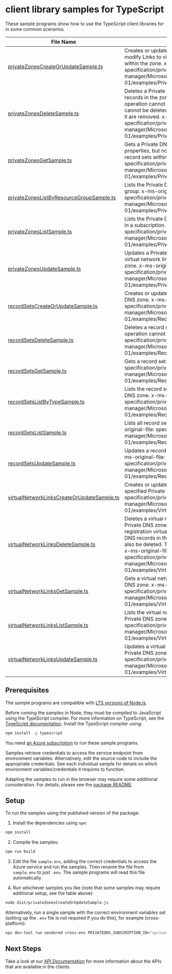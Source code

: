 # client library samples for TypeScript

These sample programs show how to use the TypeScript client libraries for in some common scenarios.

| **File Name**                                                                         | **Description**                                                                                                                                                                                                                                                                                                                                                                           |
| ------------------------------------------------------------------------------------- | ----------------------------------------------------------------------------------------------------------------------------------------------------------------------------------------------------------------------------------------------------------------------------------------------------------------------------------------------------------------------------------------- |
| [privateZonesCreateOrUpdateSample.ts][privatezonescreateorupdatesample]               | Creates or updates a Private DNS zone. Does not modify Links to virtual networks or DNS records within the zone. x-ms-original-file: specification/privatedns/resource-manager/Microsoft.Network/stable/2024-06-01/examples/PrivateZonePut.json                                                                                                                                           |
| [privateZonesDeleteSample.ts][privatezonesdeletesample]                               | Deletes a Private DNS zone. WARNING: All DNS records in the zone will also be deleted. This operation cannot be undone. Private DNS zone cannot be deleted unless all virtual network links to it are removed. x-ms-original-file: specification/privatedns/resource-manager/Microsoft.Network/stable/2024-06-01/examples/PrivateZoneDelete.json                                          |
| [privateZonesGetSample.ts][privatezonesgetsample]                                     | Gets a Private DNS zone. Retrieves the zone properties, but not the virtual networks links or the record sets within the zone. x-ms-original-file: specification/privatedns/resource-manager/Microsoft.Network/stable/2024-06-01/examples/PrivateZoneGet.json                                                                                                                             |
| [privateZonesListByResourceGroupSample.ts][privatezoneslistbyresourcegroupsample]     | Lists the Private DNS zones within a resource group. x-ms-original-file: specification/privatedns/resource-manager/Microsoft.Network/stable/2024-06-01/examples/PrivateZoneListInResourceGroup.json                                                                                                                                                                                       |
| [privateZonesListSample.ts][privatezoneslistsample]                                   | Lists the Private DNS zones in all resource groups in a subscription. x-ms-original-file: specification/privatedns/resource-manager/Microsoft.Network/stable/2024-06-01/examples/PrivateZoneListInSubscription.json                                                                                                                                                                       |
| [privateZonesUpdateSample.ts][privatezonesupdatesample]                               | Updates a Private DNS zone. Does not modify virtual network links or DNS records within the zone. x-ms-original-file: specification/privatedns/resource-manager/Microsoft.Network/stable/2024-06-01/examples/PrivateZonePatch.json                                                                                                                                                        |
| [recordSetsCreateOrUpdateSample.ts][recordsetscreateorupdatesample]                   | Creates or updates a record set within a Private DNS zone. x-ms-original-file: specification/privatedns/resource-manager/Microsoft.Network/stable/2024-06-01/examples/RecordSetAPut.json                                                                                                                                                                                                  |
| [recordSetsDeleteSample.ts][recordsetsdeletesample]                                   | Deletes a record set from a Private DNS zone. This operation cannot be undone. x-ms-original-file: specification/privatedns/resource-manager/Microsoft.Network/stable/2024-06-01/examples/RecordSetADelete.json                                                                                                                                                                           |
| [recordSetsGetSample.ts][recordsetsgetsample]                                         | Gets a record set. x-ms-original-file: specification/privatedns/resource-manager/Microsoft.Network/stable/2024-06-01/examples/RecordSetAGet.json                                                                                                                                                                                                                                          |
| [recordSetsListByTypeSample.ts][recordsetslistbytypesample]                           | Lists the record sets of a specified type in a Private DNS zone. x-ms-original-file: specification/privatedns/resource-manager/Microsoft.Network/stable/2024-06-01/examples/RecordSetAList.json                                                                                                                                                                                           |
| [recordSetsListSample.ts][recordsetslistsample]                                       | Lists all record sets in a Private DNS zone. x-ms-original-file: specification/privatedns/resource-manager/Microsoft.Network/stable/2024-06-01/examples/RecordSetALLList.json                                                                                                                                                                                                             |
| [recordSetsUpdateSample.ts][recordsetsupdatesample]                                   | Updates a record set within a Private DNS zone. x-ms-original-file: specification/privatedns/resource-manager/Microsoft.Network/stable/2024-06-01/examples/RecordSetAPatch.json                                                                                                                                                                                                           |
| [virtualNetworkLinksCreateOrUpdateSample.ts][virtualnetworklinkscreateorupdatesample] | Creates or updates a virtual network link to the specified Private DNS zone. x-ms-original-file: specification/privatedns/resource-manager/Microsoft.Network/stable/2024-06-01/examples/VirtualNetworkLinkPut.json                                                                                                                                                                        |
| [virtualNetworkLinksDeleteSample.ts][virtualnetworklinksdeletesample]                 | Deletes a virtual network link to the specified Private DNS zone. WARNING: In case of a registration virtual network, all auto-registered DNS records in the zone for the virtual network will also be deleted. This operation cannot be undone. x-ms-original-file: specification/privatedns/resource-manager/Microsoft.Network/stable/2024-06-01/examples/VirtualNetworkLinkDelete.json |
| [virtualNetworkLinksGetSample.ts][virtualnetworklinksgetsample]                       | Gets a virtual network link to the specified Private DNS zone. x-ms-original-file: specification/privatedns/resource-manager/Microsoft.Network/stable/2024-06-01/examples/VirtualNetworkLinkGet.json                                                                                                                                                                                      |
| [virtualNetworkLinksListSample.ts][virtualnetworklinkslistsample]                     | Lists the virtual network links to the specified Private DNS zone. x-ms-original-file: specification/privatedns/resource-manager/Microsoft.Network/stable/2024-06-01/examples/VirtualNetworkLinkList.json                                                                                                                                                                                 |
| [virtualNetworkLinksUpdateSample.ts][virtualnetworklinksupdatesample]                 | Updates a virtual network link to the specified Private DNS zone. x-ms-original-file: specification/privatedns/resource-manager/Microsoft.Network/stable/2024-06-01/examples/VirtualNetworkLinkPatch.json                                                                                                                                                                                 |

## Prerequisites

The sample programs are compatible with [LTS versions of Node.js](https://github.com/nodejs/release#release-schedule).

Before running the samples in Node, they must be compiled to JavaScript using the TypeScript compiler. For more information on TypeScript, see the [TypeScript documentation][typescript]. Install the TypeScript compiler using:

```bash
npm install -g typescript
```

You need [an Azure subscription][freesub] to run these sample programs.

Samples retrieve credentials to access the service endpoint from environment variables. Alternatively, edit the source code to include the appropriate credentials. See each individual sample for details on which environment variables/credentials it requires to function.

Adapting the samples to run in the browser may require some additional consideration. For details, please see the [package README][package].

## Setup

To run the samples using the published version of the package:

1. Install the dependencies using `npm`:

```bash
npm install
```

2. Compile the samples:

```bash
npm run build
```

3. Edit the file `sample.env`, adding the correct credentials to access the Azure service and run the samples. Then rename the file from `sample.env` to just `.env`. The sample programs will read this file automatically.

4. Run whichever samples you like (note that some samples may require additional setup, see the table above):

```bash
node dist/privateZonesCreateOrUpdateSample.js
```

Alternatively, run a single sample with the correct environment variables set (setting up the `.env` file is not required if you do this), for example (cross-platform):

```bash
npx dev-tool run vendored cross-env PRIVATEDNS_SUBSCRIPTION_ID="<privatedns subscription id>" PRIVATEDNS_RESOURCE_GROUP="<privatedns resource group>" node dist/privateZonesCreateOrUpdateSample.js
```

## Next Steps

Take a look at our [API Documentation][apiref] for more information about the APIs that are available in the clients.

[privatezonescreateorupdatesample]: https://github.com/Azure/azure-sdk-for-js/blob/main/sdk/privatedns/arm-privatedns/samples/v3/typescript/src/privateZonesCreateOrUpdateSample.ts
[privatezonesdeletesample]: https://github.com/Azure/azure-sdk-for-js/blob/main/sdk/privatedns/arm-privatedns/samples/v3/typescript/src/privateZonesDeleteSample.ts
[privatezonesgetsample]: https://github.com/Azure/azure-sdk-for-js/blob/main/sdk/privatedns/arm-privatedns/samples/v3/typescript/src/privateZonesGetSample.ts
[privatezoneslistbyresourcegroupsample]: https://github.com/Azure/azure-sdk-for-js/blob/main/sdk/privatedns/arm-privatedns/samples/v3/typescript/src/privateZonesListByResourceGroupSample.ts
[privatezoneslistsample]: https://github.com/Azure/azure-sdk-for-js/blob/main/sdk/privatedns/arm-privatedns/samples/v3/typescript/src/privateZonesListSample.ts
[privatezonesupdatesample]: https://github.com/Azure/azure-sdk-for-js/blob/main/sdk/privatedns/arm-privatedns/samples/v3/typescript/src/privateZonesUpdateSample.ts
[recordsetscreateorupdatesample]: https://github.com/Azure/azure-sdk-for-js/blob/main/sdk/privatedns/arm-privatedns/samples/v3/typescript/src/recordSetsCreateOrUpdateSample.ts
[recordsetsdeletesample]: https://github.com/Azure/azure-sdk-for-js/blob/main/sdk/privatedns/arm-privatedns/samples/v3/typescript/src/recordSetsDeleteSample.ts
[recordsetsgetsample]: https://github.com/Azure/azure-sdk-for-js/blob/main/sdk/privatedns/arm-privatedns/samples/v3/typescript/src/recordSetsGetSample.ts
[recordsetslistbytypesample]: https://github.com/Azure/azure-sdk-for-js/blob/main/sdk/privatedns/arm-privatedns/samples/v3/typescript/src/recordSetsListByTypeSample.ts
[recordsetslistsample]: https://github.com/Azure/azure-sdk-for-js/blob/main/sdk/privatedns/arm-privatedns/samples/v3/typescript/src/recordSetsListSample.ts
[recordsetsupdatesample]: https://github.com/Azure/azure-sdk-for-js/blob/main/sdk/privatedns/arm-privatedns/samples/v3/typescript/src/recordSetsUpdateSample.ts
[virtualnetworklinkscreateorupdatesample]: https://github.com/Azure/azure-sdk-for-js/blob/main/sdk/privatedns/arm-privatedns/samples/v3/typescript/src/virtualNetworkLinksCreateOrUpdateSample.ts
[virtualnetworklinksdeletesample]: https://github.com/Azure/azure-sdk-for-js/blob/main/sdk/privatedns/arm-privatedns/samples/v3/typescript/src/virtualNetworkLinksDeleteSample.ts
[virtualnetworklinksgetsample]: https://github.com/Azure/azure-sdk-for-js/blob/main/sdk/privatedns/arm-privatedns/samples/v3/typescript/src/virtualNetworkLinksGetSample.ts
[virtualnetworklinkslistsample]: https://github.com/Azure/azure-sdk-for-js/blob/main/sdk/privatedns/arm-privatedns/samples/v3/typescript/src/virtualNetworkLinksListSample.ts
[virtualnetworklinksupdatesample]: https://github.com/Azure/azure-sdk-for-js/blob/main/sdk/privatedns/arm-privatedns/samples/v3/typescript/src/virtualNetworkLinksUpdateSample.ts
[apiref]: https://docs.microsoft.com/javascript/api/@azure/arm-privatedns?view=azure-node-preview
[freesub]: https://azure.microsoft.com/free/
[package]: https://github.com/Azure/azure-sdk-for-js/tree/main/sdk/privatedns/arm-privatedns/README.md
[typescript]: https://www.typescriptlang.org/docs/home.html

